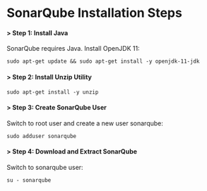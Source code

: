 # SonarQube Installation Steps
#### > Step 1: Install Java
SonarQube requires Java. Install OpenJDK 11:
```http
sudo apt-get update && sudo apt-get install -y openjdk-11-jdk
```
#### >  Step 2: Install Unzip Utility
```http
sudo apt-get install -y unzip
```
#### >  Step 3: Create SonarQube User
Switch to root user and create a new user sonarqube:
```http
sudo adduser sonarqube
```
#### > Step 4: Download and Extract SonarQube
Switch to sonarqube user:
```http
su - sonarqube
```
